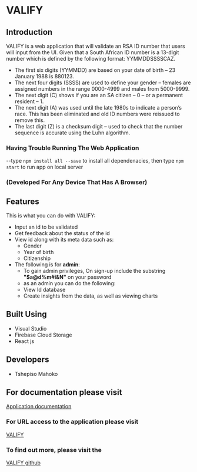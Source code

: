 # VALIFY

## Introduction

VALIFY is a web application that will validate an RSA ID number that users will input from the UI. Given that a South African ID number is a 13-digit number which is defined by the following format: YYMMDDSSSSCAZ.
-	The first six digits (YYMMDD) are based on your date of birth – 23 January 1988 is 880123.
-	The next four digits (SSSS) are used to define your gender –  females are assigned numbers in the range 0000-4999 and males from 5000-9999.
-	The next digit (C) shows if you are an SA citizen – 0 – or a permanent resident – 1.
-	The next digit (A) was used until the late 1980s to indicate a person’s race. This has been eliminated and old ID numbers were reissued to remove this.
-	The last digit (Z) is a checksum digit – used to check that the number sequence is accurate using the Luhn algorithm.

### Having Trouble Running The Web Application

--type `npm install all --save` to install all dependenacies,
  then type `npm start` to run app on local server
  
### (Developed For Any Device That Has A Browser)
        
## Features

This is what you can do with VALIFY:

- Input an id to be validated
- Get feedback about the status of the id
- View id along with its meta data such as:
    - Gender
    - Year of birth
    - Citizenship
- The following is for **admin**:
    - To gain admin privileges, On sign-up include the substring **"$a@d%m#i&N"** on your password
    - as an admin you can do the following:
    - View Id database
    - Create insights from the data, as well as viewing charts

## Built Using

* Visual Studio
* Firebase Cloud Storage
* React js

## Developers

* Tshepiso Mahoko

## For documentation please visit
[Application documentation](https://github.com/ClearanceC137/valify/tree/main/src/Documentation)


### For URL access to the application please visit
[VALIFY](https://clearancec137.github.io/valify)

### To find out more, please visit the 
[VALIFY github](https://github.com/ClearanceC137/valify)


